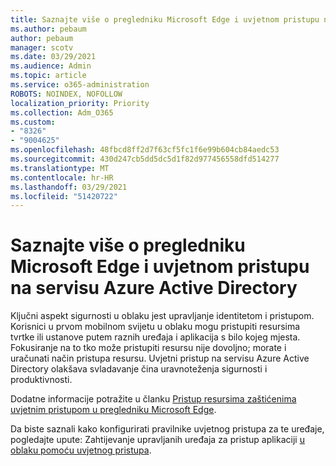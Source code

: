 ```yaml
---
title: Saznajte više o pregledniku Microsoft Edge i uvjetnom pristupu na servisu Azure Active Directory
ms.author: pebaum
author: pebaum
manager: scotv
ms.date: 03/29/2021
ms.audience: Admin
ms.topic: article
ms.service: o365-administration
ROBOTS: NOINDEX, NOFOLLOW
localization_priority: Priority
ms.collection: Adm_O365
ms.custom:
- "8326"
- "9004625"
ms.openlocfilehash: 48fbcd8ff2d7f63cf5fc1f6e99b604cb84aedc53
ms.sourcegitcommit: 430d247cb5dd5dc5d1f82d977456558dfd514277
ms.translationtype: MT
ms.contentlocale: hr-HR
ms.lasthandoff: 03/29/2021
ms.locfileid: "51420722"
---
```

# <a name="learn-about-microsoft-edge-and-conditional-access-in-azure-active-directory"></a>Saznajte više o pregledniku Microsoft Edge i uvjetnom pristupu na servisu Azure Active Directory

Ključni aspekt sigurnosti u oblaku jest upravljanje identitetom i pristupom. Korisnici u prvom mobilnom svijetu u oblaku mogu pristupiti resursima tvrtke ili ustanove putem raznih uređaja i aplikacija s bilo kojeg mjesta. Fokusiranje na to tko može pristupiti resursu nije dovoljno; morate i uračunati način pristupa resursu. Uvjetni pristup na servisu Azure Active Directory olakšava svladavanje čina uravnoteženja sigurnosti i produktivnosti.

Dodatne informacije potražite u članku [Pristup resursima zaštićenima uvjetnim pristupom u pregledniku Microsoft Edge](https://go.microsoft.com/fwlink/?linkid=2152158).

Da biste saznali kako konfigurirati pravilnike uvjetnog pristupa za te uređaje, pogledajte upute: Zahtijevanje upravljanih uređaja za pristup aplikaciji [u oblaku pomoću uvjetnog pristupa](https://go.microsoft.com/fwlink/?linkid=2137682).
